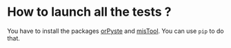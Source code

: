 How to launch all the tests ?
=============================

You have to install the packages
[orPyste](https://github.com/bc-python-tools/orpyste)
and
[misTool](https://github.com/bc-python-tools/mistool).
You can use ``pip`` to do that.
